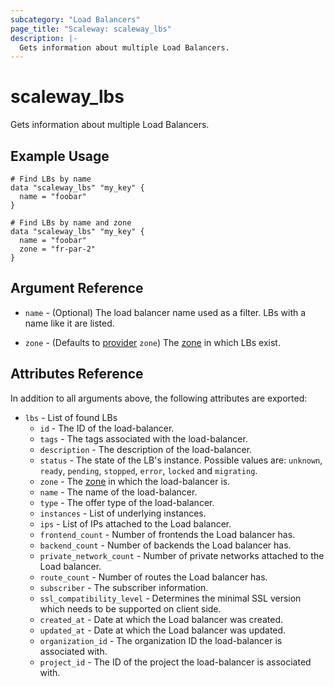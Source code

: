 ```yaml
---
subcategory: "Load Balancers"
page_title: "Scaleway: scaleway_lbs"
description: |-
  Gets information about multiple Load Balancers.
---
```


# scaleway_lbs

Gets information about multiple Load Balancers.

## Example Usage

```hcl
# Find LBs by name
data "scaleway_lbs" "my_key" {
  name = "foobar"
}

# Find LBs by name and zone
data "scaleway_lbs" "my_key" {
  name = "foobar"
  zone = "fr-par-2"
}
```

## Argument Reference

- `name` - (Optional) The load balancer name used as a filter. LBs with a name like it are listed.

- `zone` - (Defaults to [provider](../index.md#zone) `zone`) The [zone](../guides/regions_and_zones.md#zones) in which LBs exist.

## Attributes Reference

In addition to all arguments above, the following attributes are exported:

- `lbs` - List of found LBs
    - `id` - The ID of the load-balancer.
    - `tags` - The tags associated with the load-balancer.
    - `description` - The description of the load-balancer.
    - `status` - The state of the LB's instance. Possible values are: `unknown`, `ready`, `pending`, `stopped`, `error`, `locked` and `migrating`.
    - `zone` - The [zone](../guides/regions_and_zones.md#zones) in which the load-balancer is.
    - `name` - The name of the load-balancer.
    - `type` - The offer type of the load-balancer.
    - `instances` - List of underlying instances.
    - `ips` - List of IPs attached to the Load balancer.
    - `frontend_count` - Number of frontends the Load balancer has.
    - `backend_count` - Number of backends the Load balancer has.
    - `private_network_count` - Number of private networks attached to the Load balancer.
    - `route_count` - Number of routes the Load balancer has.
    - `subscriber` - The subscriber information.
    - `ssl_compatibility_level` - Determines the minimal SSL version which needs to be supported on client side.
    - `created_at` - Date at which the Load balancer was created.
    - `updated_at` - Date at which the Load balancer was updated.
    - `organization_id` - The organization ID the load-balancer is associated with.
    - `project_id` - The ID of the project the load-balancer is associated with.
